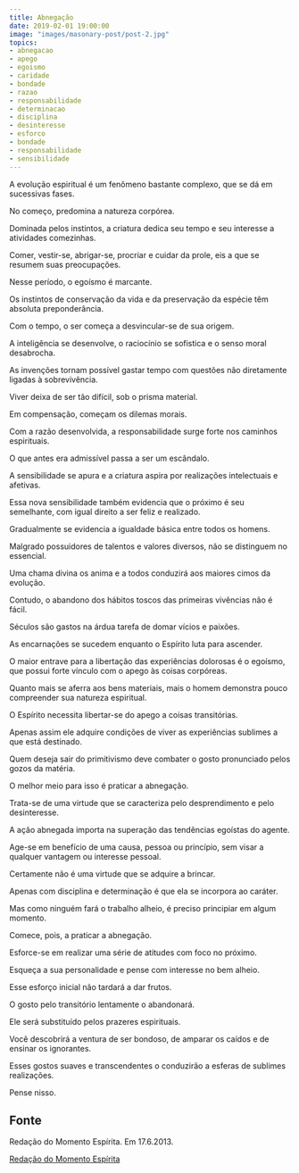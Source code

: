 ```yaml
---
title: Abnegação
date: 2019-02-01 19:00:00
image: "images/masonary-post/post-2.jpg"
topics: 
- abnegacao
- apego
- egoismo
- caridade
- bondade
- razao
- responsabilidade
- determinacao
- disciplina
- desinteresse
- esforco
- bondade
- responsabilidade
- sensibilidade
---
```



A evolução espiritual é um fenômeno bastante complexo, que se dá em sucessivas
fases.

No começo, predomina a natureza corpórea.

Dominada pelos instintos, a criatura dedica seu tempo e seu interesse a
atividades comezinhas.

Comer, vestir-se, abrigar-se, procriar e cuidar da prole, eis a que se resumem
suas preocupações.

Nesse período, o egoísmo é marcante.

Os instintos de conservação da vida e da preservação da espécie têm absoluta
preponderância.

Com o tempo, o ser começa a desvincular-se de sua origem.

A inteligência se desenvolve, o raciocínio se sofistica e o senso moral
desabrocha.

As invenções tornam possível gastar tempo com questões não diretamente ligadas
à sobrevivência.

Viver deixa de ser tão difícil, sob o prisma material.

Em compensação, começam os dilemas morais.

Com a razão desenvolvida, a responsabilidade surge forte nos caminhos
espirituais.

O que antes era admissível passa a ser um escândalo.

A sensibilidade se apura e a criatura aspira por realizações intelectuais e
afetivas.

Essa nova sensibilidade também evidencia que o próximo é seu semelhante, com
igual direito a ser feliz e realizado.

Gradualmente se evidencia a igualdade básica entre todos os homens.

Malgrado possuidores de talentos e valores diversos, não se distinguem no
essencial.

Uma chama divina os anima e a todos conduzirá aos maiores cimos da evolução.

Contudo, o abandono dos hábitos toscos das primeiras vivências não é fácil.

Séculos são gastos na árdua tarefa de domar vícios e paixões.

As encarnações se sucedem enquanto o Espírito luta para ascender.

O maior entrave para a libertação das experiências dolorosas é o egoísmo, que
possui forte vínculo com o apego às coisas corpóreas.

Quanto mais se aferra aos bens materiais, mais o homem demonstra pouco
compreender sua natureza espiritual.

O Espírito necessita libertar-se do apego a coisas transitórias.

Apenas assim ele adquire condições de viver as experiências sublimes a que está
destinado.

Quem deseja sair do primitivismo deve combater o gosto pronunciado pelos gozos
da matéria.

O melhor meio para isso é praticar a abnegação.

Trata-se de uma virtude que se caracteriza pelo desprendimento e pelo
desinteresse.

A ação abnegada importa na superação das tendências egoístas do agente.

Age-se em benefício de uma causa, pessoa ou princípio, sem visar a qualquer
vantagem ou interesse pessoal.

Certamente não é uma virtude que se adquire a brincar.

Apenas com disciplina e determinação é que ela se incorpora ao caráter.

Mas como ninguém fará o trabalho alheio, é preciso principiar em algum momento.

Comece, pois, a praticar a abnegação.

Esforce-se em realizar uma série de atitudes com foco no próximo.

Esqueça a sua personalidade e pense com interesse no bem alheio.

Esse esforço inicial não tardará a dar frutos.

O gosto pelo transitório lentamente o abandonará.

Ele será substituído pelos prazeres espirituais.

Você descobrirá a ventura de ser bondoso, de amparar os caídos e de ensinar os
ignorantes.

Esses gostos suaves e transcendentes o conduzirão a esferas de sublimes
realizações.

Pense nisso.


## Fonte
Redação do Momento Espírita.
Em 17.6.2013.

[Redação do Momento Espírita](http://www.momento.com.br/pt/ler_texto.php?id=1771)


